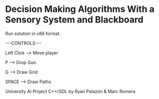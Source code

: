 # Decision Making Algorithms With a Sensory System and Blackboard

Run solution in x86 format.

---CONTROLS---

Left Click --> Move player

P --> Drop Gun

G --> Draw Grid

SPACE --> Draw Paths


University AI Project C++/SDL by Ryan Palazón & Marc Romera
